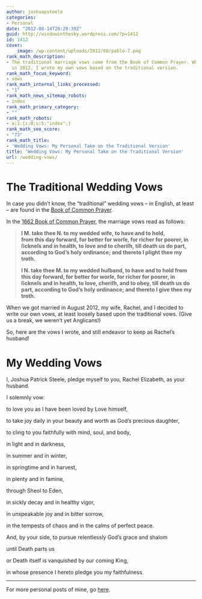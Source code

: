 ```yaml
---
author: joshuapsteele
categories:
- Personal
date: "2012-08-14T20:20:39Z"
guid: http://windowinthesky.wordpress.com/?p=1412
id: 1412
cover:
    image: /wp-content/uploads/2012/08/pablo-7.png
rank_math_description:
- The traditional marriage vows come from the Book of Common Prayer. When I got married
  in 2012, I wrote my own vows based on the traditional version.
rank_math_focus_keyword:
- vows
rank_math_internal_links_processed:
- "1"
rank_math_news_sitemap_robots:
- index
rank_math_primary_category:
- ""
rank_math_robots:
- a:1:{i:0;s:5:"index";}
rank_math_seo_score:
- "73"
rank_math_title:
- 'Wedding Vows: My Personal Take on the Traditional Version'
title: 'Wedding Vows: My Personal Take on the Traditional Version'
url: /wedding-vows/
---
```


# The Traditional Wedding Vows

In case you didn’t know, the “traditional” wedding vows – in English, at least – are found in the [Book of Common Prayer](http://www.bcponline.org/).

In the [1662 Book of Common Prayer](http://justus.anglican.org/resources/bcp/1662/baskerville.htm), the marriage vows read as follows:

> **I M. take thee N. to my wedded wife, to have and to hold,**  
> **from this day forward, for better for worſe, for richer for poorer, in ſickneſs and in health, to love and to cheriſh, till death us do part, according to God’s holy ordinance; and thereto I plight thee my troth.**
> 
> **I N. take thee M. to my wedded huſband, to have and to hold from this day forward, for better for worſe, for richer for poorer, in ſickneſs and in health, to love, cheriſh, and to obey, till death us do part, according to God’s holy ordinance; and thereto I give thee my troth.**

When we got married in August 2012, my wife, Rachel, and I decided to write our own vows, at least loosely based upon the traditional vows. (Give us a break, we weren’t yet Anglicans!)

So, here are the vows I wrote, and still endeavor to keep as Rachel’s husband!

# My Wedding Vows

I, Joshua Patrick Steele, pledge myself to you, Rachel Elizabeth, as your husband.

I solemnly vow:

to love you as I have been loved by Love himself,

to take joy daily in your beauty and worth as God’s precious daughter,

to cling to you faithfully with mind, soul, and body,

in light and in darkness,

in summer and in winter,

in springtime and in harvest,

in plenty and in famine,

through Sheol to Eden,

in sickly decay and in healthy vigor,

in unspeakable joy and in bitter sorrow,

in the tempests of chaos and in the calms of perfect peace.

And, by your side, to pursue relentlessly God’s grace and shalom

until Death parts us

or Death itself is vanquished by our coming King,

in whose presence I hereto pledge you my faithfulness.

---

For more personal posts of mine, go [here](https://joshuapsteele.com/category/personal/).